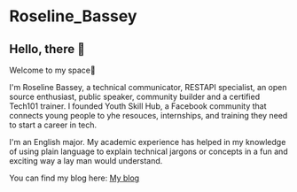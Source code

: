 # Roseline_Bassey
## Hello, there 🥰

<p>Welcome to my space🤗<p> 

I'm Roseline Bassey, a technical communicator, RESTAPI specialist, an open source enthusiast, public speaker, community builder and a certified Tech101 trainer.
I founded Youth Skill Hub, a Facebook community that connects young people to yhe resouces, internships, and training they need to start a career in tech. 

I'm an English major. My academic experience has helped in my knowledge of using plain language to explain technical jargons or concepts in a fun and exciting way a lay man would understand.

You can find my blog here:
[My blog](https://medium.com/@roselynbassey23)
